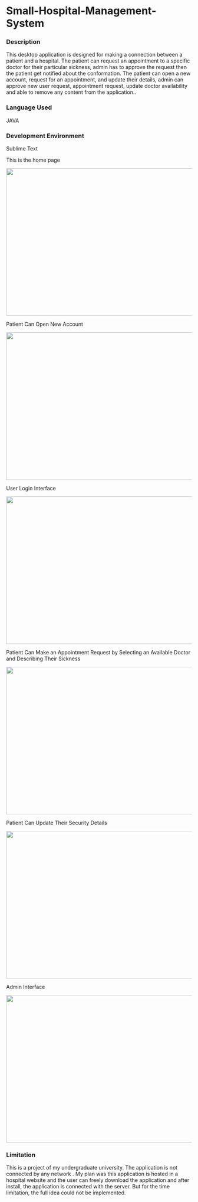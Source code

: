 # Small-Hospital-Management-System
<!DOCTYPE html>
<html>
<body>
<h3>Description</h3>
<p>This desktop application is designed for making a connection between a patient and a hospital. The patient can request an appointment to a specific doctor for their particular sickness, admin has to approve the request then the patient get notified about the conformation. The patient can open a new account, request for an appointment, and update their details, admin can approve new user request, appointment request, update doctor availability and able to remove any content from the application..</p>
<h3>Language Used</h3>
  <p>JAVA</p>
<h3>Development Environment </h3>
  <p>Sublime Text</p>
  <p>This is the home page </p>
  <img src="https://i.imgur.com/rmDSUSu.jpg" width="600" height="400">
  <p>Patient Can Open New Account</p>
  <img src="https://i.imgur.com/yVzfdDv.jpg" width="600" height="400">
  <p>User Login Interface</p>
  <img src="https://i.imgur.com/TzZkDfu.jpg" width="600" height="400">
  <p>Patient Can Make an Appointment Request by Selecting an Available Doctor and Describing Their Sickness </p>
  <img src="https://i.imgur.com/gHVBWGF.jpg" width="600" height="400">
  <p>Patient Can Update Their Security Details</p>
  <img src="https://i.imgur.com/iXOHi1b.jpg" width="600" height="400">
  <p>Admin Interface</p>
  <img src="https://i.imgur.com/Ha77zcW.jpg" width="600" height="400">
  <h3>Limitation</h3>
  <p>This is a project of my undergraduate university. The application is not connected by any network . My plan was this application is hosted in a hospital  website and the user can freely download the application and after install, the application is connected with the server. But for the time limitation, the full idea could not be implemented.</p>
</body>
</html>
